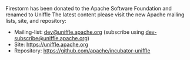 Firestorm has been donated to the Apache Software Foundation and renamed to Uniffle
The latest content please visit the new Apache mailing lists, site, and repository:

- Mailing-list: dev@uniffle.apache.org (subscribe using dev-subscribe@uniffle.apache.org)
- Site: https://uniffle.apache.org
- Repository: https://github.com/apache/incubator-uniffle
